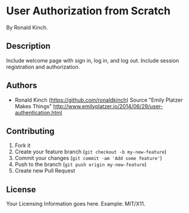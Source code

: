 # User Authorization from Scratch

By Ronald Kinch.

## Description
Include welcome page with sign in, log in, and log out.
Include session registration and authorization.

## Authors

* Ronald Kinch (https://github.com/ronaldkinch)
Source "Emily Platzer Makes Things"
 http://www.emilyplatzer.io/2014/06/29/user-authentication.html

## Contributing

1. Fork it
2. Create your feature branch (`git checkout -b my-new-feature`)
3. Commit your changes (`git commit -am 'Add some feature'`)
4. Push to the branch (`git push origin my-new-feature`)
5. Create new Pull Request


## License

Your Licensing Information goes here. Example: MIT/X11.
